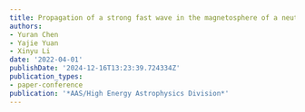 ```yaml
---
title: Propagation of a strong fast wave in the magnetosphere of a neutron star
authors:
- Yuran Chen
- Yajie Yuan
- Xinyu Li
date: '2022-04-01'
publishDate: '2024-12-16T13:23:39.724334Z'
publication_types:
- paper-conference
publication: '*AAS/High Energy Astrophysics Division*'
---
```

